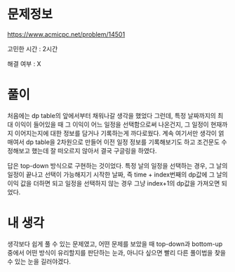 # 문제정보
https://www.acmicpc.net/problem/14501

고민한 시간 : 2시간

해결 여부 : X

# 풀이
처음에는 dp table의 앞에서부터 채워나갈 생각을 했었다
그런데, 특정 날짜까지의 최대 이익이 들어있을 때 그 이익이 어느 일정을 선택함으로써 나온건지, 그 일정이 현재까지 이어지는지에 대한 정보를 담거나 기록하는게 까다로웠다.
계속 여기서만 생각이 얽매여서 dp table을 2차원으로 만들어 이전 일정 정보를 기록해보기도 하고 조건문도 수정해보고 했는데 잘 떠오르지 않아서 결국 구글링을 하였다.

답은 top-down 방식으로 구현하는 것이었다. 특정 날의 일정을 선택하는 경우, 그 날의 일정이 끝나고 선택이 가능해지기 시작한 날짜, 즉 time + index번째의 dp값에 그 날의 이익 값을 더하면 되고
일정을 선택하지 않는 경우 그냥 index+1의 dp값을 가져오면 되었다.

# 내 생각
생각보다 쉽게 풀 수 있는 문제였고, 어떤 문제를 보았을 때 top-down과 bottom-up 중에서 어떤 방식이 유리할지를 판단하는 눈과, 아니다 싶으면 빨리 다른 풀이법을 찾을 수 있는 눈을 길러야겠다.

